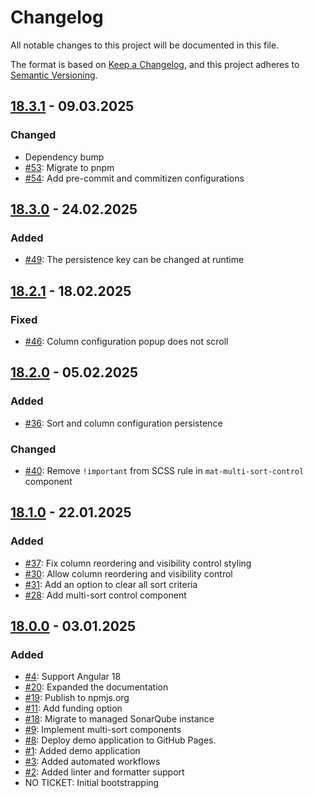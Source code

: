 # Changelog

All notable changes to this project will be documented in this file.

The format is based on [Keep a Changelog](https://keepachangelog.com/en/1.1.0/),
and this project adheres to [Semantic Versioning](https://semver.org/spec/v2.0.0.html).

## [18.3.1](https://github.com/pgerke/ngx-mat-table-multi-sort/releases/tag/18.3.1) - 09.03.2025

### Changed

- Dependency bump
- [#53](https://github.com/pgerke/ngx-mat-table-multi-sort/issues/53): Migrate to pnpm
- [#54](https://github.com/pgerke/ngx-mat-table-multi-sort/issues/54): Add pre-commit and commitizen configurations

## [18.3.0](https://github.com/pgerke/ngx-mat-table-multi-sort/releases/tag/18.3.0) - 24.02.2025

### Added

- [#49](https://github.com/pgerke/ngx-mat-table-multi-sort/issues/49): The persistence key can be changed at runtime

## [18.2.1](https://github.com/pgerke/ngx-mat-table-multi-sort/releases/tag/18.2.1) - 18.02.2025

### Fixed

- [#46](https://github.com/pgerke/ngx-mat-table-multi-sort/issues/46): Column configuration popup does not scroll

## [18.2.0](https://github.com/pgerke/ngx-mat-table-multi-sort/releases/tag/18.2.0) - 05.02.2025

### Added

- [#36](https://github.com/pgerke/ngx-mat-table-multi-sort/issues/36): Sort and column configuration persistence

### Changed

- [#40](https://github.com/pgerke/ngx-mat-table-multi-sort/issues/40): Remove `!important` from SCSS rule in `mat-multi-sort-control` component

## [18.1.0](https://github.com/pgerke/ngx-mat-table-multi-sort/releases/tag/18.1.0) - 22.01.2025

### Added

- [#37](https://github.com/pgerke/ngx-mat-table-multi-sort/issues/37): Fix column reordering and visibility control styling
- [#30](https://github.com/pgerke/ngx-mat-table-multi-sort/issues/30): Allow column reordering and visibility control
- [#31](https://github.com/pgerke/ngx-mat-table-multi-sort/issues/31): Add an option to clear all sort criteria
- [#28](https://github.com/pgerke/ngx-mat-table-multi-sort/issues/28): Add multi-sort control component

## [18.0.0](https://github.com/pgerke/ngx-mat-table-multi-sort/releases/tag/18.0.0) - 03.01.2025

### Added

- [#4](https://github.com/pgerke/ngx-mat-table-multi-sort/issues/4): Support Angular 18
- [#20](https://github.com/pgerke/ngx-mat-table-multi-sort/issues/20): Expanded the documentation
- [#19](https://github.com/pgerke/ngx-mat-table-multi-sort/issues/19): Publish to npmjs.org
- [#11](https://github.com/pgerke/ngx-mat-table-multi-sort/issues/11): Add funding option
- [#18](https://github.com/pgerke/ngx-mat-table-multi-sort/issues/18): Migrate to managed SonarQube instance
- [#9](https://github.com/pgerke/ngx-mat-table-multi-sort/issues/9): Implement multi-sort components
- [#8](https://github.com/pgerke/ngx-mat-table-multi-sort/issues/8): Deploy demo application to GitHub Pages.
- [#1](https://github.com/pgerke/ngx-mat-table-multi-sort/issues/1): Added demo application
- [#3](https://github.com/pgerke/ngx-mat-table-multi-sort/issues/3): Added automated workflows
- [#2](https://github.com/pgerke/ngx-mat-table-multi-sort/issues/2): Added linter and formatter support
- NO TICKET: Initial bootstrapping
